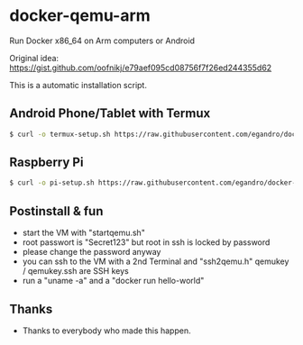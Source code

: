 # docker-qemu-arm

Run Docker x86_64 on Arm computers or Android

Original idea: <https://gist.github.com/oofnikj/e79aef095cd08756f7f26ed244355d62>

This is a automatic installation script.


## Android Phone/Tablet with Termux


```bash
$ curl -o termux-setup.sh https://raw.githubusercontent.com/egandro/docker-qemu-arm/master/termux-setup.sh && chmod 755 ./termux-setup.sh && ./termux-setup.sh
```


## Raspberry Pi


```bash
$ curl -o pi-setup.sh https://raw.githubusercontent.com/egandro/docker-qemu-arm/master/pi-setup.sh && chmod 755 ./pi-setup.sh && ./pi-setup.sh
```

## Postinstall & fun

- start the VM with "startqemu.sh"
- root passwort is "Secret123" but root in ssh is locked by password
- please change the password anyway
- you can ssh to the VM with a 2nd Terminal and "ssh2qemu.h" qemukey / qemukey.ssh are SSH keys
- run a "uname -a" and a "docker run hello-world"


## Thanks

- Thanks to everybody who made this happen.
